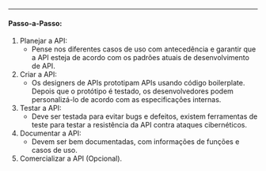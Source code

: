 
---
#### Passo-a-Passo:

1. Planejar a API:
	- Pense nos diferentes casos de uso com antecedência e garantir que a API esteja de acordo com os padrões atuais de desenvolvimento de API.
2. Criar a API:
	- Os designers de APIs prototipam APIs usando código boilerplate. Depois que o protótipo é testado, os desenvolvedores podem personalizá-lo de acordo com as especificações internas.
3. Testar a API:
	- Deve ser testada para evitar bugs e defeitos, existem ferramentas de teste para testar a resistência da API contra ataques cibernéticos.
4. Documentar a API:
	- Devem ser bem documentadas, com informações de funções e casos de uso.
5. Comercializar a API (Opcional).